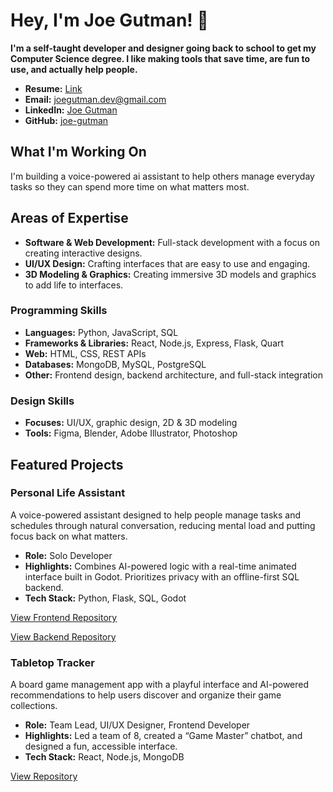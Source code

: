 # Hey, I'm Joe Gutman! 👋
**I'm a self-taught developer and designer going back to school to get my Computer Science degree. I like making tools that save time, are fun to use, and actually help people.**

- **Resume:** [Link](https://github.com/joe-gutman/joe-gutman/raw/main/Joe_Gutman_resume.pdf)
- **Email:** [joegutman.dev@gmail.com](mailto:joegutman.dev@gmail.com)
- **LinkedIn:** [Joe Gutman](https://www.linkedin.com/in/joe-gutman/)
- **GitHub:** [joe-gutman](https://github.com/joe-gutman)

## What I'm Working On
I'm building a voice-powered ai assistant to help others manage everyday tasks so they can spend more time on what matters most.

## Areas of Expertise

- **Software & Web Development:** Full-stack development with a focus on creating interactive designs.
- **UI/UX Design:** Crafting interfaces that are easy to use and engaging.
- **3D Modeling & Graphics:** Creating immersive 3D models and graphics to add life to interfaces.

### Programming Skills

- **Languages:** Python, JavaScript, SQL  
- **Frameworks & Libraries:** React, Node.js, Express, Flask, Quart  
- **Web:** HTML, CSS, REST APIs  
- **Databases:** MongoDB, MySQL, PostgreSQL  
- **Other:** Frontend design, backend architecture, and full-stack integration  

### Design Skills

- **Focuses:** UI/UX, graphic design, 2D & 3D modeling  
- **Tools:** Figma, Blender, Adobe Illustrator, Photoshop  


## Featured Projects

### **Personal Life Assistant**
A voice-powered assistant designed to help people manage tasks and schedules through natural conversation, reducing mental load and putting focus back on what matters.  
- **Role:** Solo Developer  
- **Highlights:** Combines AI-powered logic with a real-time animated interface built in Godot. Prioritizes privacy with an offline-first SQL backend.  
- **Tech Stack:** Python, Flask, SQL, Godot  

[View Frontend Repository](https://github.com/joe-gutman/personal-assistant-desktop-client) 

[View Backend Repository](https://github.com/joe-gutman/personal-assistant-desktop-server)


### **Tabletop Tracker**
A board game management app with a playful interface and AI-powered recommendations to help users discover and organize their game collections.  
- **Role:** Team Lead, UI/UX Designer, Frontend Developer  
- **Highlights:** Led a team of 8, created a “Game Master” chatbot, and designed a fun, accessible interface.  
- **Tech Stack:** React, Node.js, MongoDB  

[View Repository](https://github.com/Hey-Arnold-Incorporated/TableTop-Collection)
